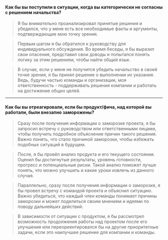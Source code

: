 #### Как бы вы поступили в ситуации, когда вы категорически не согласны с решением начальства? 

> Я бы внимательно проанализировал принятые решения и убедился, что у меня есть все необходимые факты и аргументы, подтверждающие мою точку зрения.

> Первым шагом я бы обратился к руководству для индивидуального обсуждения. Во время беседы, я бы выразил свои опасения, представил свои доводы и попытался понять логику за этим решением, чтобы найти общий язык.

> В случае, если у меня не получится убедить начальство в своей точке зрения, я бы принял решение о выполнении их указания. Ведь, будучи частью команды и организации, моя ответственность - поддерживать решения компании и работать на достижение общих целей.



---

#### Как бы вы отреагировали, если бы продукт/фича, над которой вы работали, были внезапно заморожены? 

> Сразу после получения информации о заморозке проекта, я бы запросил встречу с руководством или ответственными лицами, чтобы получить подробное объяснение причин такого решения. Важно понять, что стало причиной заморозки, чтобы избежать подобных ситуаций в будущем.

> После, я бы провёл анализ продукта и его текущего состояния. Оценил бы достигнутые результаты, уровень готовности, прогресс и потенциальные риски. Такой анализ поможет лучше понять, что можно улучшить и какие уроки извлечь из данного случая.

> Параллельно, сразу после получения информации о заморозке, я бы провел встречу с командой проекта и объяснил ситуацию. Важно убедиться, что каждый член команды понимает причины заморозки и может поделиться своим мнением и идеями по поводу дальнейших действий.

> В зависимости от ситуации с продуктом, я бы рассмотрел возможность продолжения работы над проектом после его улучшения или переориентировался бы на другие приоритетные задачи, если это наилучшее решение для компании и команды.